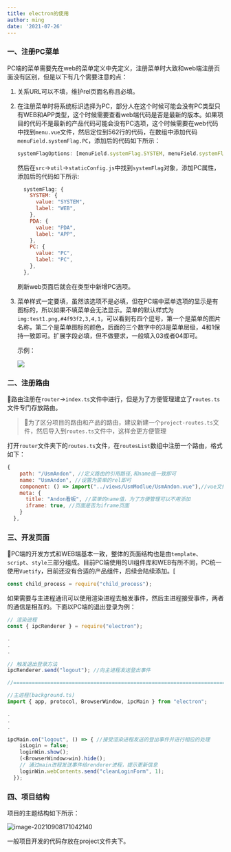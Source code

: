 ```yaml
---
title: electron的使用
author: ming
date: '2021-07-26'
---
```


### 一、注册PC菜单

PC端的菜单需要先在web的菜单定义中先定义，注册菜单时大致和web端注册页面没有区别，但是以下有几个需要注意的点：

1. 关系URL可以不填，维护rel页面名称且必填。

2. 在注册菜单时将系统标识选择为PC，部分人在这个时候可能会没有PC类型只有WEB和APP类型，这个时候需要查看web端代码是否是最新的版本。如果项目的代码不是最新的产品代码可能会没有PC选项，这个时候需要在web代码中找到`menu.vue`文件，然后定位到562行的代码，在数组中添加代码`menuField.systemFlag.PC`，添加后的代码如下所示：

   ```javascript
   systemFlagOptions: [menuField.systemFlag.SYSTEM, menuField.systemFlag.PDA,menuField.systemFlag.PC]
   ```

   然后在`src`→`util`→`staticConfig.js`中找到`systemFlag`对象，添加PC属性，添加后的代码如下所示:

   ```javascript
     systemFlag: {
       SYSTEM: {
         value: "SYSTEM",
         label: "WEB",
       },
       PDA: {
         value: "PDA",
         label: "APP",
       },
       PC: {
         value: "PC",
         label: "PC",
       },
     },
   ```

   刷新web页面后就会在类型中新增PC选项。

3. 菜单样式一定要填，虽然该选项不是必填，但在PC端中菜单选项的显示是有图标的，所以如果不填菜单会无法显示。菜单的默认样式为`img:test1.png,#4f93f2,3,4,1`，可以看到有四个逗号，第一个是菜单的图片名称，第二个是菜单图标的颜色，后面的三个数字中的3是菜单层级，4和1保持一致即可。扩展字段必填，但不做要求，一般填入03或者04即可。

   示例：

   ![](https://gitee.com/zhang_yang_ming/image/raw/master/image-20210908154219400.png)

### 二、注册路由

👏路由注册在`router`→`index.ts`文件中进行，但是为了方便管理建立了`routes.ts`文件专门存放路由。

> 🚩为了区分项目的路由和产品的路由，建议新建一个`project-routes.ts`文件，然后导入到`routes.ts`文件中，这样会更方便管理

打开`router`文件夹下的`routes.ts`文件，在`routesList`数组中注册一个路由，格式如下：

```javascript
{
    path: "/UsmAndon", //定义路由的引用路径,和name值一致即可
    name: "UsmAndon", //设置为菜单的rel即可
    component: () => import("../views/UsmModlue/UsmAndon.vue"),//vue文件在本地的路径
    meta: {
      title: "Andon看板", //菜单的name值，为了方便管理可以不用添加
      iframe: true, //页面是否为iframe页面
    }
  },
```



### 三、开发页面

🎈PC端的开发方式和WEB端基本一致，整体的页面结构也是由`template`、`script`、`style`三部分组成。目前PC端使用的UI组件库和WEB有所不同，PC统一使用`Vuetify`，目前还没有合适的产品组件，后续会陆续添加。[

```javascript
const child_process = require("child_process");
```

如果需要与主进程通讯可以使用渲染进程去触发事件，然后主进程接受事件，两者的通信是相互的。下面以PC端的退出登录为例：

```javascript
// 渲染进程
const { ipcRenderer } = require("electron");

.
.
.

// 触发退出登录方法
ipcRenderer.send("logout"); //向主进程发送登出事件

//=========================================================================================================

//主进程(background.ts)
import { app, protocol, BrowserWindow, ipcMain } from "electron";

.
.
.

ipcMain.on("logout", () => { //接受渲染进程发送的登出事件并进行相应的处理
    isLogin = false;
    loginWin.show();
    (<BrowserWindow>win).hide();
    // 通过main进程发送事件给renderer进程，提示更新信息
    loginWin.webContents.send("cleanLoginForm", 1);
  });
```



### 四、项目结构

项目的主题结构如下所示：

![image-20210908171042140](https://gitee.com/zhang_yang_ming/image/raw/master/image-20210908171042140.png)

一般项目开发的代码存放在project文件夹下。

